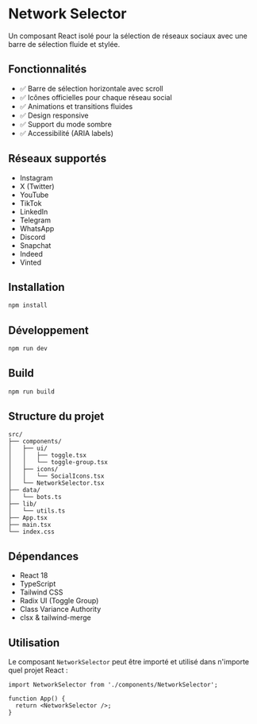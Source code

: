 # Network Selector

Un composant React isolé pour la sélection de réseaux sociaux avec une barre de sélection fluide et stylée.

## Fonctionnalités

- ✅ Barre de sélection horizontale avec scroll
- ✅ Icônes officielles pour chaque réseau social
- ✅ Animations et transitions fluides
- ✅ Design responsive
- ✅ Support du mode sombre
- ✅ Accessibilité (ARIA labels)

## Réseaux supportés

- Instagram
- X (Twitter)
- YouTube
- TikTok
- LinkedIn
- Telegram
- WhatsApp
- Discord
- Snapchat
- Indeed
- Vinted

## Installation

```bash
npm install
```

## Développement

```bash
npm run dev
```

## Build

```bash
npm run build
```

## Structure du projet

```
src/
├── components/
│   ├── ui/
│   │   ├── toggle.tsx
│   │   └── toggle-group.tsx
│   ├── icons/
│   │   └── SocialIcons.tsx
│   └── NetworkSelector.tsx
├── data/
│   └── bots.ts
├── lib/
│   └── utils.ts
├── App.tsx
├── main.tsx
└── index.css
```

## Dépendances

- React 18
- TypeScript
- Tailwind CSS
- Radix UI (Toggle Group)
- Class Variance Authority
- clsx & tailwind-merge

## Utilisation

Le composant `NetworkSelector` peut être importé et utilisé dans n'importe quel projet React :

```tsx
import NetworkSelector from './components/NetworkSelector';

function App() {
  return <NetworkSelector />;
}
```
